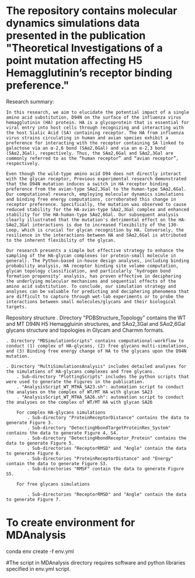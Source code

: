 # The repository contains molecular dynamics simulations data presented in the publication "Theoretical Investigations of a point mutation affecting H5 Hemagglutinin’s receptor binding preference."

Research summary:

	In this research, we aim to elucidate the potential impact of a single amino acid substitution, D94N on the surface of the influenza virus hemagglutinin (HA) protein. HA is a glycoprotein that is essential for viral entry into host cells through recognizing and interacting with the host Sialic Acid (SA) containing receptor. The HA from influenza virus strains circulating in human and avian species exhibit a preference for interacting with the receptor containing SA linked to galactose via an α-2,6 bond (SAα2,6Gal) and via an α-2,3 bond (SAα2,3Gal), respectively. Thus, the SAα2,6Gal and SAα2,3Gal are commonly referred to as the “human receptor” and “avian receptor”, respectively. 
 
	Even though the wild-type amino acid D94 does not directly interact with the glycan receptor, Previous experimental research demonstrated that the D94N mutation induces a switch in HA receptor binding preference from the avian-type SAα2,3Gal to the human-type SAα2,6Gal. Our computational research, employing molecular dynamics simulations and binding free energy computations, corroborated this change in receptor preference. Specifically, the mutation was observed to cause reduced stability for the HA-avian-type SAα2,3Gal complex and enhanced stability for the HA-human-type SAα2,6Gal. Our subsequent analysis clearly illustrated that the mutation's detrimental effect on the HA-SAα2,3Gal interactions is due to increased flexibility of the 130-Loop, which is crucial for glycan recognition by HA. Conversely, the resilience in the interactions between HA and SAα2,6Gal is attributed to the inherent flexibility of the glycan.
 
	Our research presents a simple but effective strategy to enhance the sampling of the HA-glycan complexes (or protein-small molecule in general). The Python-based in-house design analyses, including binding probability analysis, HA receptor binding site volume computation, glycan topology classification, and particularly ‘hydrogen bond formation propensity’ analysis, has proven effective in deciphering the underlying molecular mechanisms and sequential effects of the amino acid substitution. To conclude, our simulation strategy and analyses can be valuable for predicting and deciphering phenomena that are difficult to capture through wet-lab experiments or to probe the interactions between small molecules/glycans and their biological targets.

Repository structure
	. Directory "PDBStructure_Topology" contains the WT and MT D94N H5 Hemaggluinin structures, and SAα2,3Gal and SAα2,6Gal glycans structure and topologies in Glycam and Charmm formats.
	
	. Directory "MDSimulationScripts" contains computational-workflow to conduct (1) complex of HA-glycans, (2) free glycans multi-simulations, and (3) Binding free energy change of HA to the glycans upon the D94N mutation.
		
	. Directory "MultiSimulationsAnalysis" includes detailed analyses for the simulations of HA-glycans complexes and free glycans. 
		. Sub-directory "PlottingScripts" includes the python scripts that were used to generate the Figures in the publication.
		. "AnalysisScript_WT_MTHA_SA23.sh": automation script to conduct the analyses on the complex of WT/MT HA with glycan SA23
		. "AnalysisScript_WT_MTHA_SA26.sh": automation script to conduct the analyses on the complex of WT/MT HA with glycan SA26
		
		For complex HA-glycans simulations
			. Sub-directory "ProteinReceptorDistance" contains the data to generate Figure 3.
			. Sub-directory "DetectingHbondTargetProteinRes_System" contains the data to generate Figure 4, S4.
			. Sub-directory "DetectingHbondReceptor_Protein" contains the data to generate Figure 5.
			. Sub-directories "ReceptorRMSD" and "Angle" contain the data to generate Figure 8.
			. Sub-directories "ProteinReceptorDistance" and "Energy" contain the data to generate Figure S3.
			. Sub-directories "RMSF" contain the data to generate Figure S5.
			
		For free glycans simulations
			
			. Sub-directories "ReceptorRMSD" and "Angle" contain the data to generate Figure 7.

# To create environment for MDAnalysis
conda env create -f env.yml

#The script in MDAnalysis directory requires software and python libraries specified in env.yml script.
